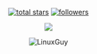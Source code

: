 <p align="center">
  <a href="https://github.com/LinuxNerdBTW?tab=repositories&sort=stargazers">
    <img alt="total stars" title="Total stars on GitHub" src="https://custom-icon-badges.demolab.com/github/stars/LinuxNerdBTW?color=55960c&style=for-the-badge&labelColor=488207&logo=star"/></a>
  <a href="https://github.com/LinuxNerdBTW?tab=followers">
    <img alt="followers" title="Follow me on Github" src="https://custom-icon-badges.demolab.com/github/followers/LinuxNerdBTW?color=236ad3&labelColor=1155ba&style=for-the-badge&logo=person-add&label=Follow&logoColor=white"/></a>

</p>

<p align="center"> <img src="https://github-readme-stats.vercel.app/api/top-langs/?username=LinuxNerdBTW" />

<p align="center"> <img src="https://github-readme-stats.vercel.app/api?username=LinuxNerdBTW&show_icons=true&theme=default" alt="LinuxGuy" />
